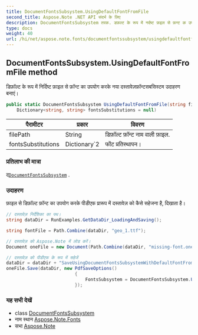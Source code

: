 ```yaml
---
title: DocumentFontsSubsystem.UsingDefaultFontFromFile
second_title: Aspose.Note .NET API संदर्भ के लिए
description: DocumentFontsSubsystem तरक. डफ़ल्ट के रूप में नर्दष्ट फ़इल से फ़न्ट क उपयग करके नय दस्तवेज़फ़न्टसबसस्टम उदहरण बनएं
type: docs
weight: 40
url: /hi/net/aspose.note.fonts/documentfontssubsystem/usingdefaultfontfromfile/
---
```

## DocumentFontsSubsystem.UsingDefaultFontFromFile method

डिफ़ॉल्ट के रूप में निर्दिष्ट फ़ाइल से फ़ॉन्ट का उपयोग करके नया दस्तावेज़फ़ॉन्टसबसिस्टम उदाहरण बनाएं।

```csharp
public static DocumentFontsSubsystem UsingDefaultFontFromFile(string filePath, 
    Dictionary<string, string> fontsSubstitutions = null)
```

| पैरामीटर | प्रकार | विवरण |
| --- | --- | --- |
| filePath | String | डिफ़ॉल्ट फ़ॉन्ट नाम वाली फ़ाइल. |
| fontsSubstitutions | Dictionary`2 | फोंट प्रतिस्थापन। |

### प्रतिलाभ की मात्रा

द[`DocumentFontsSubsystem`](../) .

### उदाहरण

फ़ाइल से डिफ़ॉल्ट फ़ॉन्ट का उपयोग करके पीडीएफ प्रारूप में दस्तावेज़ को कैसे सहेजना है, दिखाता है।

```csharp
// दस्तावेज़ निर्देशिका का पथ।
string dataDir = RunExamples.GetDataDir_LoadingAndSaving();

string fontFile = Path.Combine(dataDir, "geo_1.ttf");

// दस्तावेज़ को Aspose.Note में लोड करें।
Document oneFile = new Document(Path.Combine(dataDir, "missing-font.one"));

// दस्तावेज़ को पीडीएफ के रूप में सहेजें
dataDir = dataDir + "SaveUsingDocumentFontsSubsystemWithDefaultFontFromFile_out.pdf";
oneFile.Save(dataDir, new PdfSaveOptions()
                          {
                              FontsSubsystem = DocumentFontsSubsystem.UsingDefaultFontFromFile(fontFile)
                          });
```

### यह सभी देखें

* class [DocumentFontsSubsystem](../)
* नाम स्थान [Aspose.Note.Fonts](../../documentfontssubsystem/)
* सभा [Aspose.Note](../../../)


